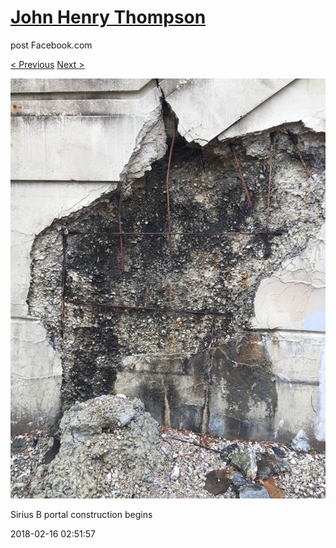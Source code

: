 # [John Henry Thompson](../README.md)
post Facebook.com

[< Previous](2018-02-17-2.md) [Next >](2018-02-15-1.md)

[![](../media/2018-02-16/Timeline-Photos-Sirius-B-portal-construction-begins.jpg)](../README.md)

Sirius B portal construction begins

2018-02-16 02:51:57